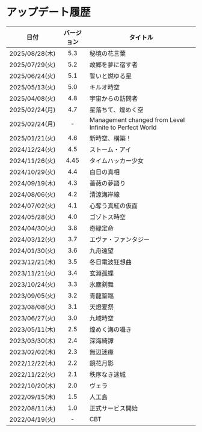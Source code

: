 # アップデート履歴

| 日付 | バージョン | タイトル |
| --- | :---: | --- |
| 2025/08/28(木) | 5.3 | 秘境の花言葉 |
| 2025/07/29(火) | 5.2 | 故郷を夢に宿す者 |
| 2025/06/24(火) | 5.1 | 誓いと燃ゆる星 |
| 2025/05/13(火) | 5.0 | キルオ時空 |
| 2025/04/08(火) | 4.8 | 宇宙からの訪問者 |
| 2025/02/24(月) | 4.7 | 星落ちて、煌めく空 |
| 2025/02/24(月) | - | Management changed from Level Infinite to Perfect World |
| 2025/01/21(火) | 4.6 | 新時空、構築！ |
| 2024/12/24(火) | 4.5 | ストーム・アイ |
| 2024/11/26(火) | 4.45 | タイムハッカー少女 | 
| 2024/10/29(火) | 4.4 | 白日の真相 |
| 2024/09/19(木) | 4.3 | 薔薇の夢語り |
| 2024/08/06(火) | 4.2 | 清涼海岸線 |
| 2024/07/02(火) | 4.1 | 心奪う真紅の仮面 |
| 2024/05/28(火) | 4.0 | ゴゾトス時空 |
| 2024/04/30(火) | 3.8 | 奇縁定命 |
| 2024/03/12(火) | 3.7 | エヴァ・ファンタジー |
| 2024/01/30(火) | 3.6 | 九舟遠望 |
| 2023/12/21(木) | 3.5 | 冬日電波狂想曲 |
| 2023/11/21(火) | 3.4 | 玄淵孤蝶 |
| 2023/10/24(火) | 3.3 | 氷塵剣舞 |
| 2023/09/05(火) | 3.2 | 青龍篁臨 |
| 2023/08/08(火) | 3.1 | 天燈夏祭 |
| 2023/06/27(火) | 3.0 | 九域時空 |
| 2023/05/11(木) | 2.5 | 煌めく海の囁き |
| 2023/03/30(木) | 2.4 | 深海綺譚 |
| 2023/02/02(木) | 2.3 | 無辺迷瘴 |
| 2022/12/22(木) | 2.2 | 鏡花月影 |
| 2022/11/22(火) | 2.1 | 秩序なき迷城 |
| 2022/10/20(木) | 2.0 | ヴェラ |
| 2022/09/15(木) | 1.5 | 人工島 |
| 2022/08/11(木) | 1.0 | 正式サービス開始 |
| 2022/04/19(火) | - | CBT |





